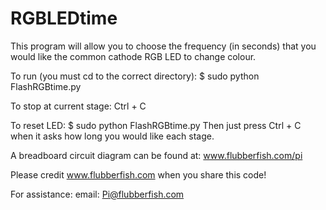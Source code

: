 RGBLEDtime
==========
This program will allow you to choose the frequency (in seconds)
that you would like the common cathode RGB LED to change colour.


To run (you must cd to the correct directory):
$ sudo python FlashRGBtime.py

To stop at current stage:
Ctrl + C

To reset LED:
$ sudo python FlashRGBtime.py
Then just press Ctrl + C when it asks how long
you would like each stage.


A breadboard circuit diagram can be found at:
www.flubberfish.com/pi

Please credit www.flubberfish.com when you share this code!



For assistance:
email: Pi@flubberfish.com
